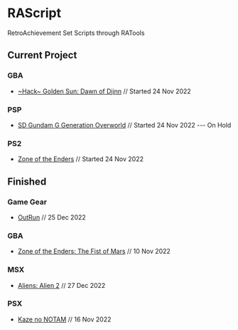 # RAScript
RetroAchievement Set Scripts through RATools

## Current Project
### GBA
* [\~Hack\~ Golden Sun: Dawn of Djinn](https://retroachievements.org/game/21686) // Started 24 Nov 2022
### PSP
* [SD Gundam G Generation Overworld](https://retroachievements.org/game/21687) // Started 24 Nov 2022 --- On Hold
### PS2
* [Zone of the Enders](https://retroachievements.org/game/19079) // Started 24 Nov 2022

## Finished
### Game Gear
* [OutRun](https://retroachievements.org/game/12405) // 25 Dec 2022
### GBA
*  [Zone of the Enders: The Fist of Mars](https://retroachievements.org/game/2518) // 10 Nov 2022
### MSX
* [Aliens: Alien 2](https://retroachievements.org/game/22026) // 27 Dec 2022
### PSX
* [Kaze no NOTAM](https://retroachievements.org/game/20377) // 16 Nov 2022

